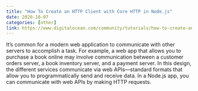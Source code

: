 ```yaml
---
title: "How To Create an HTTP Client with Core HTTP in Node.js"
date: 2020-10-07
categories: [other]
link: https://www.digitalocean.com/community/tutorials/how-to-create-an-http-client-with-core-http-in-node-js
---
```


It’s common for a modern web application to communicate with other servers to accomplish a task. For example, a web app that allows you to purchase a book online may involve communication between a customer orders server, a book inventory server, and a payment server. In this design, the different services communicate via web APIs—standard formats that allow you to programmatically send and receive data. In a Node.js app, you can communicate with web APIs by making HTTP requests.
